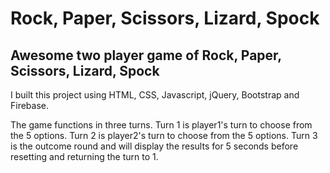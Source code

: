 # Rock, Paper, Scissors, Lizard, Spock

## Awesome two player game of Rock, Paper, Scissors, Lizard, Spock

I built this project using HTML, CSS, Javascript, jQuery, Bootstrap and Firebase.

The game functions in three turns. Turn 1 is player1's turn to choose from the 5 options. Turn 2 is player2's turn to choose from the 5 options. Turn 3 is the outcome round and will display the results for 5 seconds before resetting and returning the turn to 1.